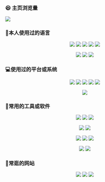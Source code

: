 ### 😆 主页浏览量

![](https://count.getloli.com/get/@GenmTim.github.readme)

### 🧐本人使用过的语言

<p align="center">
	<img src="https://img.shields.io/badge/GO-1.14-00acd7?logo=Go&logoColor=00acd7"/>
  <img src="https://img.shields.io/badge/C/C++-11-659ad2?logo=C%2B%2B&logoColor=659ad2"/>
	<img src="https://img.shields.io/badge/C%23-5.0-2c006c?logo=c%20Sharp&logoColor=2c006c"/>
	<img src="https://img.shields.io/badge/Java-8-e0161a?logo=Java&logoColor=e0161a"/>
	<img src="https://img.shields.io/badge/Python-3.7-326c9c?logo=Python&logoColor=326c9c"/>
</p>
<p align="center">
	<img src="https://img.shields.io/badge/JavaScript-es6-efd81d?logo=JavaScript&logoColor=efd81d"/>
	<img src="https://img.shields.io/badge/Lua-5.0-000080?logo=Lua&logoColor=000080"/>
  <img src="https://img.shields.io/badge/Shell-1.0-3e484a?logo=GNU%20Bash&logoColor=ffffff"/>
</p>

### 💻使用过的平台或系统

<p align="center">
  <img src="https://img.shields.io/badge/Manjaro--0?style=social&logo=Manjaro&logoColor=35BF5C"/>
  <img src="https://img.shields.io/badge/Centos8--0?style=social&logo=Centos&logoColor=262577"/>
  <img src="https://img.shields.io/badge/Ubuntu--0?style=social&logo=Ubuntu&logoColor=E95420"/>
  <img src="https://img.shields.io/badge/Android--0?style=social&logo=Android&logoColor=3DDC84"/>
  <img src="https://img.shields.io/badge/Windows10--0?style=social&logo=Windows&logoColor=0078D6"/>
</p>
<p align="center">
<img src="https://img.shields.io/badge/Arduino--0?style=social&logo=Arduino&logoColor=00979D"/>
</p>

### 🔧常用的工具或软件

<p align="center">
  <img src="https://img.shields.io/badge/Androidstudio-安卓开发-3DDC84?style=flat-square&logo=Android%20Studio&labelColor=ffffff&logoColor=3DDC84"/>
  <img src="https://img.shields.io/badge/IDEA-Java开发-fd6430?style=flat-square&logo=IntelliJ%20IDEA&labelColor=ffffff&logoColor=000000"/>
  <img src="https://img.shields.io/badge/PyCharm-Python开发-21d789?style=flat-square&logo=PyCharm&labelColor=ffffff&logoColor=000000"/>
</p>
<p align="center">
  <img src="https://img.shields.io/badge/VsCode-软件开发-007ACC?style=flat-square&logo=Visual%20Studio%20Code&labelColor=ffffff&logoColor=007ACC"/>
  <img src="https://img.shields.io/badge/MySQL-结构型数据库-4479A1?style=flat-square&logo=MySQL&labelColor=ffffff&logoColor=4479A1"/>
</p>
<p align="center">
<img src="https://img.shields.io/badge/Chrome-浏览器-4285F4?style=flat-square&logo=Google%20Chrome&labelColor=ffffff&logoColor=4285F4"/>
<img src="https://img.shields.io/badge/Edge-浏览器-0078D7?style=flat-square&logo=Microsoft%20Edge&labelColor=ffffff&logoColor=0078D7"/>
<img src="https://img.shields.io/badge/Steam-悠闲娱乐-000000?style=flat-square&logo=Steam&labelColor=ffffff&logoColor=000000"/>
</p>

<p align="center">
<img src="https://img.shields.io/badge/Premiere-视频剪辑-9999FF?style=flat-square&logo=Adobe%20Premiere%20Pro&labelColor=ffffff&logoColor=9999FF"/>
<img src="https://img.shields.io/badge/Photoshop-P图工具-31A8FF?style=flat-square&logo=Adobe%20Photoshop&labelColor=ffffff&logoColor=31A8FF"/>
</p>


###  🔗常逛的网站

<p align="center">
<a target="_blank" url="https://www.bilibili.com/"><img src="https://img.shields.io/badge/Bilibili-宅男快乐网-00A1D6?style=for-the-badge&logo=Bilibili&labelColor=ffffff"/></a>
<a target="_blank" url="https://github.com/"><img src="https://img.shields.io/badge/GitHub-程序员交友平台-181717?style=for-the-badge&logo=GitHub&logoColor=181717&labelColor=ffffff"/></a>
<a target="_blank" url="https://www.zhihu.com/"><img src="https://img.shields.io/badge/知乎-大型装逼社区-0084FF?style=for-the-badge&logo=ZhiHu&logoColor=0084FF&labelColor=ffffff"/></a>
</p>
